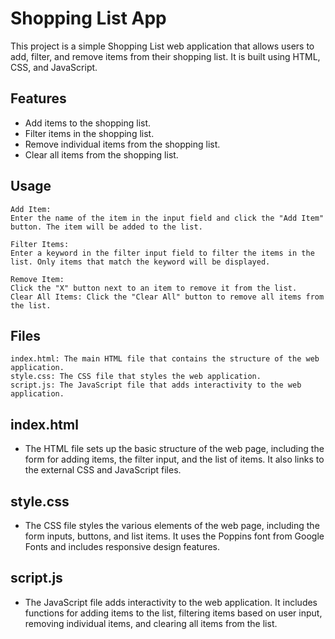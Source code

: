 # Shopping List App

This project is a simple Shopping List web application that allows users to add, filter, and remove items from their shopping list. It is built using HTML, CSS, and JavaScript.

## Features
- Add items to the shopping list.
- Filter items in the shopping list.
- Remove individual items from the shopping list.
- Clear all items from the shopping list.

## Usage

    Add Item: 
    Enter the name of the item in the input field and click the "Add Item" button. The item will be added to the list.

    Filter Items: 
    Enter a keyword in the filter input field to filter the items in the list. Only items that match the keyword will be displayed.

    Remove Item: 
    Click the "X" button next to an item to remove it from the list.
    Clear All Items: Click the "Clear All" button to remove all items from the list.

## Files

    index.html: The main HTML file that contains the structure of the web application.
    style.css: The CSS file that styles the web application.
    script.js: The JavaScript file that adds interactivity to the web application.

## index.html

- The HTML file sets up the basic structure of the web page, including the form for adding items, the filter input, and the list of items. It also links to the external CSS and JavaScript files.
## style.css

- The CSS file styles the various elements of the web page, including the form inputs, buttons, and list items. It uses the Poppins font from Google Fonts and includes responsive design features.
## script.js

- The JavaScript file adds interactivity to the web application. It includes functions for adding items to the list, filtering items based on user input, removing individual items, and clearing all items from the list.
